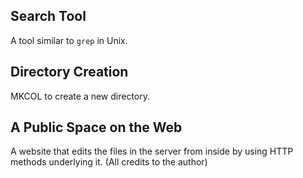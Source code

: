## Search Tool
A tool similar to `grep` in Unix.

## Directory Creation
MKCOL to create a new directory.

## A Public Space on the Web
A website that edits the files in the server from inside by using
HTTP methods underlying it. (All credits to the author)
